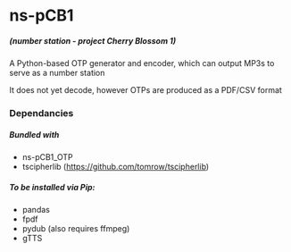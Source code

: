 # ns-pCB1
##### (number station - project Cherry Blossom 1)
A Python-based OTP generator and encoder, which can output MP3s to serve as a number station

It does not yet decode, however OTPs are produced as a PDF/CSV format 

### Dependancies

##### Bundled with
  * ns-pCB1_OTP
  * tscipherlib (https://github.com/tomrow/tscipherlib)
##### To be installed via Pip:
  * pandas
  * fpdf
  * pydub (also requires ffmpeg)
  * gTTS
